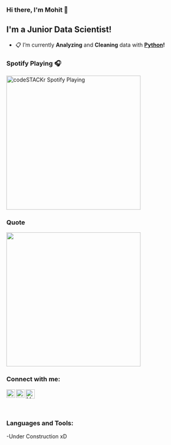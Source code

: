 ### Hi there, I'm Mohit  👋

## I'm a Junior Data Scientist!

- :clipboard: I’m currently **Analyzing** and **Cleaning** data with **[Python][website]!**

### Spotify Playing 🎧
[<img src="https://now-playing-codestackr.vercel.app/api/spotify-playing" alt="codeSTACKr Spotify Playing" width="350" />](https://open.spotify.com/user/swyqyimdc12jajde4vpwd2x1b)

### Quote
<img src="https://www.pictorem.com/collection/900_Artistic-Paradigms_Stay%20Focused%20Stay%20Humble.jpg"  height="" width="350" />

### Connect with me:


[<img align="left" alt="Mohit | LinkedIn" width="22px" src="https://cdn.jsdelivr.net/npm/simple-icons@v3/icons/linkedin.svg" />][linkedin]
[<img align="left" alt="Mohit | Instagram" width="22px" src="https://cdn.jsdelivr.net/npm/simple-icons@v3/icons/instagram.svg" />][instagram]
[<img align="bottom" alt="Mohit | Mail" width="24px" src="https://cdn.onlinewebfonts.com/svg/img_435938.png" />][Gmail]


<br />

### Languages and Tools:

-Under Construction xD


[website]: https://www.coursera.org/learn/interactive-python-1/home/welcome
[instagram]: https://www.instagram.com/moh_it4/
[linkedin]: https://www.linkedin.com/in/mohit-yadav-9a4745199/
[webdevplaylist]: https://www.youtube.com/playlist?list=PLkwxH9e_vrAJ0WbEsFA9W3I1W-g_BTsbt
[Gmail]: https://mail.google.com/mail/u/04mohit97@gmail.com
